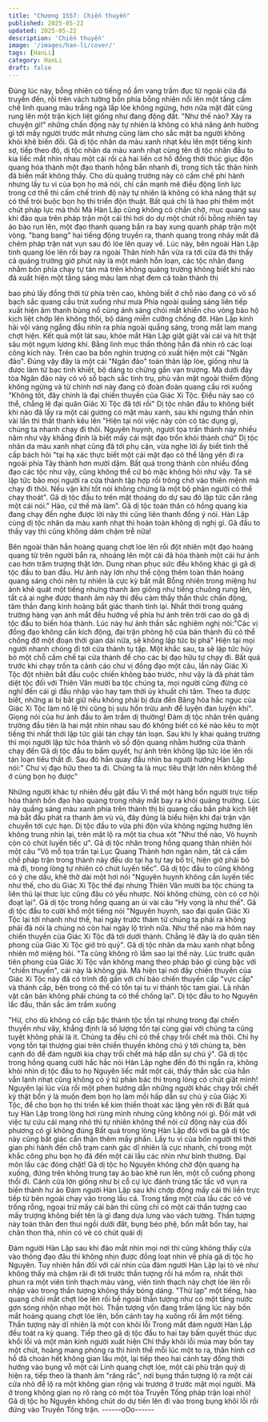 ```yaml
---
title: "Chương 1557: Chiến thuyền"
published: 2025-05-22
updated: 2025-05-22
description: 'Chiến thuyền'
image: '/images/han-li/cover/'
tags: [HanLi]
category: HanLi
draft: false
---
```


Đúng lúc này, bỗng nhiên có tiếng nổ ầm vang trầm đục từ ngoài
cửa đá truyền đến, rồi trên vách tưởng bốn phía bỗng nhiên nổi
lên một tầng cấm chế linh quang màu trắng ngà lấp lỏe không
ngừng, hơn nữa mặt đất cũng rung lên một trận kịch liệt giống
như đang động đất. "Như thế nào? Xảy ra chuyện gì!"
những chấn động này tự nhiên là không có khả năng ảnh hưởng
gì tới mấy người trước mắt nhưng cũng làm cho sắc mặt ba
người không khỏi khẽ biến đổi. Gã dị tộc nhân da màu xanh nhạt
kêu lên một tiếng kinh sợ, tiếp theo đó, dị tộc nhân da màu xanh
nhạt cùng tên dị tộc nhân đầu to kia liếc mắt nhìn nhau một cái rồi
cả hai liền cơ hồ đồng thời thúc giục độn quang hóa thành một
đạo thanh hồng bắn nhanh đi, trong tích tắc thân hình đã biến mất
không thấy.
Cho dù quảng trường này có cấm chế phi hành nhưng lấy tu vi
của bọn họ mà nói, chỉ cần mạnh mẽ điều động linh lực trong cơ
thể thì cấm chế trình độ này tự nhiên là không có khả năng thật
sự có thể trói buộc bọn họ thi triển độn thuật. Bất quá chỉ là hao
phí thêm một chút pháp lực mà thôi
Mà Hàn Lập cũng không có chần chờ, mục quang sau khi đảo
qua trên pháp trận một cái thì hơi do dự một chút rồi bỗng nhiên
tay áo bào run lên, một đạo thanh quang bắn ra bay xung quanh
pháp trận một vòng. "bang bang" hai tiếng động truyền ra, thanh
quang trong nháy mắt đã chém pháp trận nát vụn sau đó lóe lên
quay về. Lúc này, bên ngoài Hàn Lập tinh quang lóe lên rồi bay ra
ngoài
Thân hình hắn vừa ra tới cửa đá thì thấy cả quảng trường giờ
phút này là một mảnh hỗn loạn, các tộc nhân đang nhằm bốn
phía chạy tự tán mà trên không quảng trường không biết khi nào
đã xuất hiện một tầng sáng màu lam nhạt đem cả toàn thành thị

bao phủ lấy đồng thời từ phía trên cao, không biết ở chỗ nào
đang có vô số bạch sắc quang cầu trút xuống như mưa
Phía ngoài quầng sáng liên tiếp xuất hiện âm thanh bùng nổ cùng
ánh sáng chói mắt khiến cho vòng bảo hộ kịch liệt chớp lên không
thôi, bộ dáng miễn cưỡng chống đỡ. Hàn Lập kinh hãi vội vàng
ngẩng đầu nhìn ra phía ngoài quầng sáng, trong mắt lam mang
chợt hiện. Kết quả một lát sau, khóe mắt Hàn Lập giật giật vài cái
và hít thật sâu một ngụm lương khí. Bằng linh mục thần thông
hắn đã nhìn rõ các loại công kích này. Trên cao ba bốn nghìn
trượng có xuất hiện một cái "Ngân đảo".
Đúng vậy đây là một cái "Ngân đảo" toàn thân lập lòe, giống như
là được làm từ bạc tinh khiết, bộ dáng to chừng gần vạn trượng.
Mà dưới đáy tòa Ngân đảo này có vô số bạch sắc tinh trụ, phù
văn mặt ngoài thiểm động không ngừng và từ chính nơi này đang
có đoàn đoàn quang cầu rơi xuống
"Không tốt, đây chính là đại chiến thuyền của Giác Xi Tộc. Điều
này sao có thể, chẳng lẽ đại quân Giác Xi Tộc đã tới rồi" Dị tộc
nhân đầu to không biết khi nào đã lấy ra một cái gương có mặt
màu xanh, sau khi ngưng thần nhìn vài lần thì thất thanh kêu lên
"Hiện tại nói việc này còn có tác dụng gì, chúng ta nhanh chạy đi
thôi. Nguyên huynh, ngươi tọa trấn thành này nhiều năm như vậy
khẳng định là biết mấy cái mật đạo trốn khỏi thành chứ" Dị tộc
nhân da màu xanh nhạt cũng đã tới phụ cận, vừa nghe lời ấy biết
tình thế cấp bách hỏi
"tại hạ xác thực biết một cái mật đạo có thể lặng yên đi ra ngoài
phía Tây thành hơn mười dặm. Bất quá trong thành còn nhiều
đồng đạo các tộc như vậy, cũng không thể cứ bỏ mặc không hỏi
như vậy. Ta sẽ lập tức bảo mọi người ra cửa thành tập hợp rồi
trông chờ vào thiên mệnh mà chạy đi thôi. Nếu vận khí tốt nói
không chừng là một bộ phận người có thể chạy thoát". Gã dị tộc
đầu to trên mặt thoáng do dự sau đó lập tức cắn răng một cái
nói." Hảo, cứ thế mà làm". Gã dị tộc toàn thân có hồng quang kia
đang chạy đến nghe được lời này thì cũng liên thanh đồng ý nói.
Hàn Lập cùng dị tộc nhân da màu xanh nhạt thì hoàn toàn không
dị nghị gì. Gã đầu to thấy vạy thì cũng không dám chậm trễ nữa!

Bên ngoài thân hắn hoàng quang chợt lóe lên rồi đột nhiên một
đạo hoàng quang từ trên người bắn ra, nhoáng lên một cái đã
hóa thành một cái hư ảnh cao hơn trăm trượng thật lớn. Dung
nhan phục sức đều không khác gì gã dị tộc đầu to ban đầu. Hư
ảnh này lớn như thế cộng thêm toàn thân hoàng quang sáng chói
nên tự nhiên là cực kỳ bắt mắt
Bỗng nhiên trong miệng hư ảnh khẽ quát một tiếng nhưng thanh
âm giống như tiếng chuông rung lên, tất cả ai nghe được thanh
âm này thì đều cảm thấy thần thức chấn động, tâm thần đang
kinh hoảng bất giác thanh tỉnh lại. Nhất thời trong quảng trường
hàng vạn ánh mắt đều hướng về phía hư ảnh trên trời cao do gã
dị tộc đầu to biến hóa thành. Lúc này hư ảnh thần sắc nghiêm
nghị nói:"Các vị đồng đạo không cần kích động, đại trận phòng hộ
của bản thành đủ có thể chống đỡ một đoạn thời gian dài nữa, sẽ
không lập tức bị phá"
Hiện tại mọi người nhanh chóng đi tới cửa thành tụ tập. Một khắc
sau, ta sẽ lập tức hủy bỏ một chỗ cấm chế tại cửa thành để cho
các bị đạo hữu tự chạy đi. Bất quá trước khi chạy trốn ta cảnh
cáo chư vị đồng đạo một câu, lần này Giác Xi Tộc đột nhiên bắt
đầu cuộc chiến không báo trước, như vậy là đã phát tâm diệt tộc
đối với Thiên Vân mười ba tộc chúng ta, mọi người cũng đừng có
nghĩ đến cái gì đầu nhập vào hay tạm thời ủy khuất chi tâm. Theo
ta được biết, những ai bị bắt giữ nếu không phải bị đưa đến Băng
hỏa hắc ngục của Giác Xi Tộc làm nô lệ thì cũng bị sưu hồn trừu
anh để luyện đan luyện khí". Giọng nói của hư ảnh đầu to âm
trầm dị thường!
Đám dị tộc nhân trên quảng trường đầu tiên là hai mặt nhìn nhau
sau đó không biết có kẻ nào kêu to một tiếng thì nhất thời lập tức
giải tán chạy tán loạn. Sau khi ly khai quảng trường thì mọi người
lập tức hóa thành vô số độn quang nhằm hướng cửa thành chạy
đến
Gã dị tộc đầu to bấm quyết, hư ảnh trên không lập tức lóe lên rồi
tán loạn tiêu thất đi. Sau đó hắn quay đầu nhìn ba người hướng
Hàn Lập nói:" Chư vị đạo hữu theo ta đi. Chúng ta là mục tiêu thật
lớn nên không thể ở cùng bọn họ được"

Những người khác tự nhiên đều gật đầu
Vì thế một hàng bốn người trực tiếp hóa thành bốn đạo hào
quang trong nháy mắt bay ra khỏi quảng trường. Lúc này quầng
sáng màu xanh phía trên thành thị bị quang cầu bắn phá kịch liệt
mà bắt đầu phát ra thanh âm vù vù, đây đúng là biểu hiện khi đại
trận vận chuyển tới cực hạn. Dị tộc đầu to vừa phi độn vừa không
ngừng hướng lên không trung nhìn lại, trên mặt lộ ra một tia chua
xót "Như thế nào, Vô huynh còn có chút luyến tiếc ư". Gã dị tộc
nhân trong hồng quang thản nhiên hỏi một câu
"Vô mỗ tọa trấn tại Lục Quang Thành hơn ngàn năm, tất cả cấm
chế pháp trận trong thành này đều do tại hạ tự tay bố trí, hiện giờ
phải bỏ mà đi, trong lòng tự nhiên có chút luyến tiếc". Gã dị tộc
đầu to cũng không có ý che dấu, khẽ thở dài một hơi nói
"Nguyên huynh không cần luyến tiếc như thế, cho dù Giác Xi Tộc
thế đại nhưng Thiên Vân mười ba tộc chúng ta liên thủ lại thưc
lực cũng đâu có yếu nhược. Nói không chừng, còn có cơ hội đoạt
lại". Gã dị tộc trong hồng quang an ủi vài câu
"Hy vọng là như thế". Gã dị tộc đầu to cười khổ một tiếng nói
"Nguyên huynh, sao đại quân Giác Xi Tộc lại tới nhanh như thế,
hai ngày trước thám tử chúng ta phái ra không phải đã nói là
chúng nó còn hai ngày lộ trình nữa. Như thế nào mà hôm nay
chiến thuyền của Giác Xi Tộc đã tới dưới thành. Chẳng lẽ đây là
do quân tiên phong của Giác Xi Tộc giở trò quỷ". Gã dị tộc nhân
da màu xanh nhạt bỗng nhiên mở miệng hỏi.
"Ta cũng không rõ lắm sao lại thế này. Lúc trước quân tiên phong
của Giác Xi Tộc vẫn không mang theo pháp bảo gì cùng bậc với
"chiến thuyền", cái này là không giả. Mà hiện tại nơi đây chiến
thuyền của Giác Xi Tộc này đã có trình độ gần với chí bảo chiến
thuyền cấp "vực cấp" và thánh cấp, bên trong có thể có tồn tại tu
vi thánh tộc tam giai. Là nhân vật căn bản không phải chúng ta có
thể chống lại". Dị tộc đầu to họ Nguyên lắc đầu, thần sắc âm trầm
xuống

"Hừ, cho dù không có cấp bậc thánh tộc tồn tại nhưng trong đại
chiến thuyền như vây, khẳng định là số lượng tồn tại cùng giai với
chúng ta cũng tuyệt không phải là ít. Chúng ta đều chỉ có thể chạy
trối chết mà thôi. Chỉ hy vọng tồn tại thượng giai trên chiến thuyền
không chú ý tới chúng ta, bên cạnh đó để đám người kia chạy trối
chết mà hấp dẫn sự chú ý". Gã dị tộc trong hồng quang cười hắc
hắc nói
Hàn Lập nghe đến đó thì ngẩn ra, không khỏi nhìn dị tộc đầu to
họ Nguyên liếc mắt một cái, thấy thần sắc của hắn vẫn lạnh nhạt
cũng không có ý tứ phản bác thì trong lòng có chút giật mình!
Nguyên lại lúc vừa rồi một phen hướng dẫn những người khác
chạy trối chết kỳ thật bổn ý là muốn đem bọn họ làm mồi hấp dẫn
sự chú ý của Giác Xi Tộc, để cho bọn họ thi triển kế kim thiền
thoát xác lặng yên rời đi
Bất quá tuy Hàn Lập trong lòng hơi rùng mình nhưng cũng không
nói gì. Đối mặt với việc tự cứu cái mạng nhỏ thì tự nhiên không
thể nói cử động này của đối phương có gì không đúng
Bất quá trong lòng Hàn Lập đối với ba gã dị tộc này cũng bất giác
cẩn thận thêm mấy phần. Lấy tu vi của bốn người thì thời gian phi
hành đến chỗ trạm canh gác dĩ nhiên là cực nhanh, chỉ trong một
khắc công phu bọn họ đã đến một cái lầu các nhìn như bình
thường. Đại môn lầu các đóng chặt!
Gã dị tộc họ Nguyên không chờ độn quang hạ xuống, đứng trên
không trung tay áo bào khẽ run lên, một cỗ cuồng phong thổi đi.
Cánh cửa lớn giống như bị cỗ cự lực đánh trúng tấc tấc vỡ vụn ra
biến thành hư ảo
Đám người Hàn Lập sau khi chớp động mấy cái thì liền trực tiếp
từ bên ngoài chạy vào trong lầu cá. Trong tầng một của lầu các có
vẻ trống rỗng, ngoại trừ mấy cái bàn thì cũng chỉ có một cái thần
tượng cao mấy trượng không biết tên là gì đang dựa lưng vào
vách tường.
Thần tượng này toàn thân đen thui ngồi dưới đất, bụng béo phệ,
bốn mắt bốn tay, hai chân thon thả, nhìn có vẻ có chút quái dị

Đám người Hàn Lập sau khi đảo mắt nhìn mọi nơi thì cũng không
thấy cửa vào thông đạo đâu thì không nhịn được đồng loạt nhìn
về phía gã dị tộc họ Nguyên. Tuy nhiên hắn đối với cái nhìn của
đám người Hàn Lập lại tỏ vẻ như không thấy mà chậm rãi đi tới
trước thần tượng rồi há mồm ra, nhất thời phun ra một viên tinh
thạch màu vàng, viên tinh thạch này chợt lóe lên rồi nhập vào
trong thần tượng không thấy bóng dáng.
"Thử lạp" một tiếng, hào quang chói mắt chợt lóe lên rồi bề ngoài
thần tượng như có một tầng nước gợn sóng nhộn nhạo một hòi.
Thần tượng vốn đang trầm lặng lúc này bốn mắt hoàng quang
chợt lóe lên, bốn cánh tay hạ xuống rồi ầm một tiếng. Thần tượng
này dĩ nhiên là một con khôi lỗi
Trong mắt đám người Hàn Lập đều toát ra kỳ quang. Tiếp theo gã
dị tộc đầu to hai tay bấm quyết thúc dục khổi lỗi và một màn kinh
người xuất hiện
Chỉ thấy khôi lỗi múa may bốn tay một chút, hoàng mang phóng
ra thì hình thể mỗi lúc một to ra, thân hình cơ hồ đã choán hết
không gian lầu một, lại tiếp theo hai cánh tay đồng thời hướng vào
bụng vỗ một cái
Linh quang chợt lóe, một cái phù trận quỷ dị hiện ra, tiếp theo là
thanh âm "răng rắc", nơi bụng thần tượng lộ ra một cái cửa nhỏ
để lộ ra một không gian rộng vài trương ở trước mặt mọi người.
Mà ở trong không gian nọ rõ ràng có một tòa Truyền Tống pháp
trận loại nhỏ!
Gã dị tộc họ Nguyên không chút do dự tiến lên đi vào trong bụng
khôi lỗi rồi đứng vào Truyền Tống trận.
------oOo------
